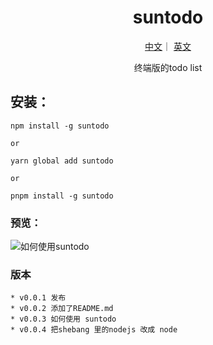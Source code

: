 <h1 align="center">suntodo</h1>
<div align="center">
<p align="center">
  <a href="./README.md">中文</a>｜
  <a href="./English.md">英文</a>
</p>

终端版的todo list

</div>



## 安装：


```
npm install -g suntodo

or

yarn global add suntodo

or

pnpm install -g suntodo
```

### 预览：


![如何使用suntodo](https://p3-juejin.byteimg.com/tos-cn-i-k3u1fbpfcp/c4fc8f694b414ee8b91743d268fa822c~tplv-k3u1fbpfcp-watermark.image?)

### 版本

    * v0.0.1 发布
    * v0.0.2 添加了README.md
    * v0.0.3 如何使用 suntodo 
    * v0.0.4 把shebang 里的nodejs 改成 node 
    

